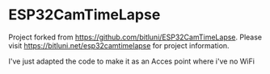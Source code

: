 # ESP32CamTimeLapse

Project forked from https://github.com/bitluni/ESP32CamTimeLapse. Please visit https://bitluni.net/esp32camtimelapse for project information.

I've just adapted the code to make it as an Acces point where i've no WiFi
